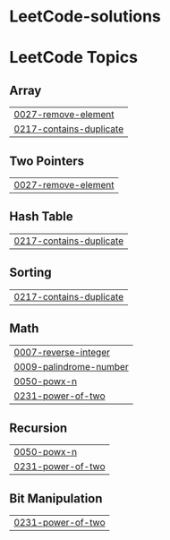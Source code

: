 # LeetCode-solutions
<!---LeetCode Topics Start-->
# LeetCode Topics
## Array
|  |
| ------- |
| [0027-remove-element](https://github.com/Atlurirani/LeetCode-solutions/tree/master/0027-remove-element) |
| [0217-contains-duplicate](https://github.com/Atlurirani/LeetCode-solutions/tree/master/0217-contains-duplicate) |
## Two Pointers
|  |
| ------- |
| [0027-remove-element](https://github.com/Atlurirani/LeetCode-solutions/tree/master/0027-remove-element) |
## Hash Table
|  |
| ------- |
| [0217-contains-duplicate](https://github.com/Atlurirani/LeetCode-solutions/tree/master/0217-contains-duplicate) |
## Sorting
|  |
| ------- |
| [0217-contains-duplicate](https://github.com/Atlurirani/LeetCode-solutions/tree/master/0217-contains-duplicate) |
## Math
|  |
| ------- |
| [0007-reverse-integer](https://github.com/Atlurirani/LeetCode-solutions/tree/master/0007-reverse-integer) |
| [0009-palindrome-number](https://github.com/Atlurirani/LeetCode-solutions/tree/master/0009-palindrome-number) |
| [0050-powx-n](https://github.com/Atlurirani/LeetCode-solutions/tree/master/0050-powx-n) |
| [0231-power-of-two](https://github.com/Atlurirani/LeetCode-solutions/tree/master/0231-power-of-two) |
## Recursion
|  |
| ------- |
| [0050-powx-n](https://github.com/Atlurirani/LeetCode-solutions/tree/master/0050-powx-n) |
| [0231-power-of-two](https://github.com/Atlurirani/LeetCode-solutions/tree/master/0231-power-of-two) |
## Bit Manipulation
|  |
| ------- |
| [0231-power-of-two](https://github.com/Atlurirani/LeetCode-solutions/tree/master/0231-power-of-two) |
<!---LeetCode Topics End-->